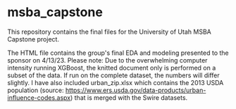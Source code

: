 # msba_capstone

This repository contains the final files for the University of Utah MSBA Capstone project.

The HTML file contains the group's final EDA and modeling presented to the sponsor on 4/13/23.  Please note: Due to the overwhelming computer intensity running XGBoost, the knitted document only is performed on a subset of the data.  If run on the complete dataset, the numbers will differ slightly. I have also included urban_zip.xlsx which contains the 2013 USDA population (source: https://www.ers.usda.gov/data-products/urban-influence-codes.aspx) that is merged with the Swire datasets.
